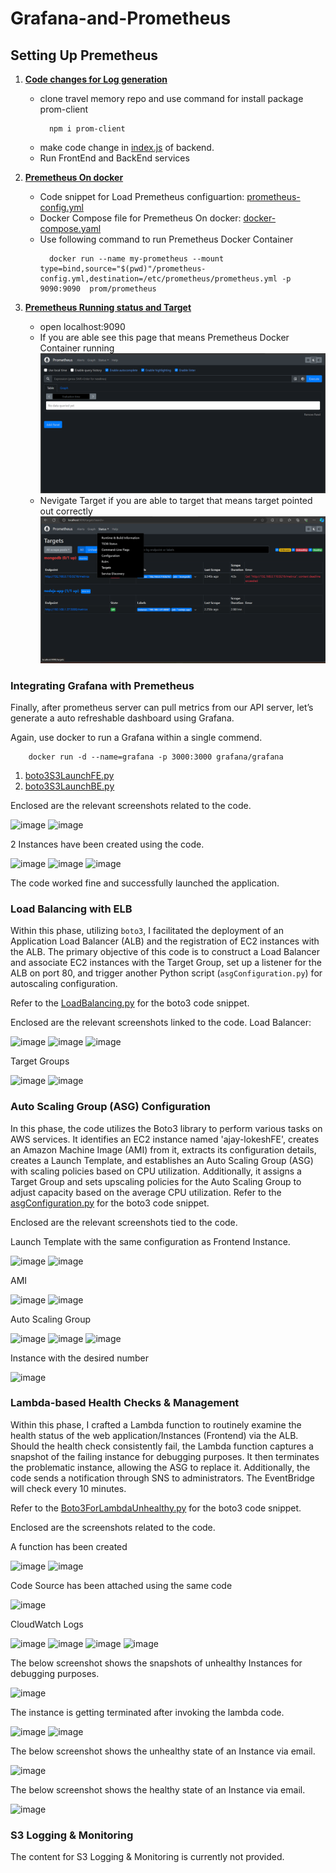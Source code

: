 # Grafana-and-Prometheus
## Setting Up Premetheus

1. **[Code changes for Log generation](#web-application-deployment)**
    - clone travel memory repo and  use command for install package prom-client
      ```
        npm i prom-client
      ```
    - make code change in [index.js](index.js) of backend.
    - Run FrontEnd and BackEnd services

3. **[Premetheus On docker](#load-balancing-with-elb)**
    - Code snippet for Load Premetheus configuartion: [prometheus-config.yml](prometheus-config.yml)
    - Docker Compose file for Premetheus On docker: [docker-compose.yaml](docker-compose.yaml)
    - Use following command to run Premetheus Docker Container
      ```
        docker run --name my-prometheus --mount type=bind,source="$(pwd)"/prometheus-config.yml,destination=/etc/prometheus/prometheus.yml -p 9090:9090  prom/prometheus

      ```

4. **[Premetheus Running status and Target](#auto-scaling-group-asg-configuration)**
    - open localhost:9090
    - If you are able see this page that means Premetheus Docker Container running
      ![image](homepagePremetheus.png)
    - Nevigate Target if you are able to target that means target pointed out correctly 
        ![image](PremetheusTarget.png)

### Integrating Grafana with Premetheus

Finally, after prometheus server can pull metrics from our API server, let’s generate a auto refreshable dashboard using Grafana.

Again, use docker to run a Grafana within a single commend.
```
    docker run -d --name=grafana -p 3000:3000 grafana/grafana
```
1. [boto3S3LaunchFE.py](https://github.com/sayanalokesh/DynamicWebApplication/blob/main/boto3S3LaunchFE.py)
2. [boto3S3LaunchBE.py](https://github.com/sayanalokesh/DynamicWebApplication/blob/main/boto3InstanceBE.py)

Enclosed are the relevant screenshots related to the code.

![image](https://github.com/sayanalokesh/DynamicWebApplication/assets/105637305/d4ae362c-a55c-447d-801c-fa8219f6f21c)
![image](https://github.com/sayanalokesh/DynamicWebApplication/assets/105637305/ef8e6210-7334-4819-93ac-511eea7dd92c)

2 Instances have been created using the code.

![image](https://github.com/sayanalokesh/DynamicWebApplication/assets/105637305/df2dc753-4be8-45d9-801b-4a89830974fd)
![image](https://github.com/sayanalokesh/DynamicWebApplication/assets/105637305/ada6872e-6d3c-4d4e-bad3-c4cc81e4062e)
![image](https://github.com/sayanalokesh/DynamicWebApplication/assets/105637305/ec5afa52-7d74-4dfd-92f7-92b4fb9f616b)

The code worked fine and successfully launched the application.

### Load Balancing with ELB

Within this phase, utilizing `boto3`, I facilitated the deployment of an Application Load Balancer (ALB) and the registration of EC2 instances with the ALB.
The primary objective of this code is to construct a Load Balancer and associate EC2 instances with the Target Group, set up a listener for the ALB on port 80, and trigger another Python script (`asgConfiguration.py`) for autoscaling configuration.

Refer to the [LoadBalancing.py](https://github.com/sayanalokesh/DynamicWebApplication/blob/main/LoadBalancing.py) for the boto3 code snippet.

Enclosed are the relevant screenshots linked to the code.
Load Balancer:

![image](https://github.com/sayanalokesh/DynamicWebApplication/assets/105637305/1fb8cd20-7c67-42e8-a904-4234f845810d)
![image](https://github.com/sayanalokesh/DynamicWebApplication/assets/105637305/50646d48-cda6-4ca2-bdff-4dbd7c9e0f21)
![image](https://github.com/sayanalokesh/DynamicWebApplication/assets/105637305/a34ea9df-f8a3-46d2-99f3-c883b2f69428)

Target Groups

![image](https://github.com/sayanalokesh/DynamicWebApplication/assets/105637305/b92720e9-767f-48b9-ade2-5e0ce3bf8a9e)
![image](https://github.com/sayanalokesh/DynamicWebApplication/assets/105637305/a7b9b8e5-b5db-47bd-8eb3-56c0147e0e79)


### Auto Scaling Group (ASG) Configuration

In this phase, the code utilizes the Boto3 library to perform various tasks on AWS services. It identifies an EC2 instance named 'ajay-lokeshFE', creates an Amazon Machine Image (AMI) from it, extracts its configuration details, creates a Launch Template, and establishes an Auto Scaling Group (ASG) with scaling policies based on CPU utilization. Additionally, it assigns a Target Group and sets upscaling policies for the Auto Scaling Group to adjust capacity based on the average CPU utilization.
Refer to the [asgConfiguration.py](https://github.com/sayanalokesh/DynamicWebApplication/blob/main/asgConfiguration.py) for the boto3 code snippet.

Enclosed are the relevant screenshots tied to the code.

Launch Template with the same configuration as Frontend Instance.

![image](https://github.com/sayanalokesh/DynamicWebApplication/assets/105637305/d1218a24-63fe-4e39-8760-05bdbf8661c4)
![image](https://github.com/sayanalokesh/DynamicWebApplication/assets/105637305/79955e53-9237-4ee1-940c-b1c5a8a89053)

AMI

![image](https://github.com/sayanalokesh/DynamicWebApplication/assets/105637305/6cac15a9-c446-4a5c-ac3c-3c8134b52ad8)
![image](https://github.com/sayanalokesh/DynamicWebApplication/assets/105637305/cd9f50b2-fd41-4fec-b290-d63745cdabc6)

Auto Scaling Group

![image](https://github.com/sayanalokesh/DynamicWebApplication/assets/105637305/797e42ea-285e-40cd-a4ff-15f6d2f0e82e)
![image](https://github.com/sayanalokesh/DynamicWebApplication/assets/105637305/e0c4d83e-7d28-4f5e-8c16-0e0468ec0c11)
![image](https://github.com/sayanalokesh/DynamicWebApplication/assets/105637305/578ef47f-d576-4613-9e97-079edd1e09fc)

Instance with the desired number

![image](https://github.com/sayanalokesh/DynamicWebApplication/assets/105637305/35c4838b-f60e-4266-9cee-e519f74fb5f1)


### Lambda-based Health Checks & Management

Within this phase, I crafted a Lambda function to routinely examine the health status of the web application/Instances (Frontend) via the ALB. Should the health check consistently fail, the Lambda function captures a snapshot of the failing instance for debugging purposes. It then terminates the problematic instance, allowing the ASG to replace it. Additionally, the code sends a notification through SNS to administrators. The EventBridge will check every 10 minutes.

Refer to the [Boto3ForLambdaUnhealthy.py](https://github.com/sayanalokesh/DynamicWebApplication/blob/main/Boto3ForLambdaUnhealthy.py) for the boto3 code snippet.

Enclosed are the  screenshots related to the code.

A function has been created

![image](https://github.com/sayanalokesh/DynamicWebApplication/assets/105637305/3508fa03-0154-4097-a9ba-434b237dc35c)
![image](https://github.com/sayanalokesh/DynamicWebApplication/assets/105637305/4eb57499-14bb-44d8-8610-aa7cbb0eb37d)

Code Source has been attached using the same code

![image](https://github.com/sayanalokesh/DynamicWebApplication/assets/105637305/e9f562dd-71f3-4ea1-8c6f-788d9b6ae253)

CloudWatch Logs

![image](https://github.com/sayanalokesh/DynamicWebApplication/assets/105637305/e793b447-7f8c-4b5b-a9ac-548b7652e53d)
![image](https://github.com/sayanalokesh/DynamicWebApplication/assets/105637305/b63f1ccf-4fd9-4a42-814f-b847f5248040)
![image](https://github.com/sayanalokesh/DynamicWebApplication/assets/105637305/f1e588ef-8e52-4eff-bc6c-ea5c774960ce)
![image](https://github.com/sayanalokesh/DynamicWebApplication/assets/105637305/7d566e73-a080-4d5d-9592-e9ae6b67f69d)


The below screenshot shows the snapshots of unhealthy Instances for debugging purposes.

![image](https://github.com/sayanalokesh/DynamicWebApplication/assets/105637305/a813c98c-e053-40b9-9078-4706cc27f109)

The instance is getting terminated after invoking the lambda code.

![image](https://github.com/sayanalokesh/DynamicWebApplication/assets/105637305/d93a5fb9-87dd-4407-b461-e4d941f0e179)
![image](https://github.com/sayanalokesh/DynamicWebApplication/assets/105637305/14ad5697-2e4f-41b3-8b6f-fa855c57aaaa)

The below screenshot shows the unhealthy state of an Instance via email.

![image](https://github.com/sayanalokesh/DynamicWebApplication/assets/105637305/0bf0a580-4c00-48fa-8e05-51a4958ce5fb)

The below screenshot shows the healthy state of an Instance via email.

![image](https://github.com/sayanalokesh/DynamicWebApplication/assets/105637305/7d5967af-d524-4f27-8d00-e04b08c41213)


### S3 Logging & Monitoring

The content for S3 Logging & Monitoring is currently not provided.
